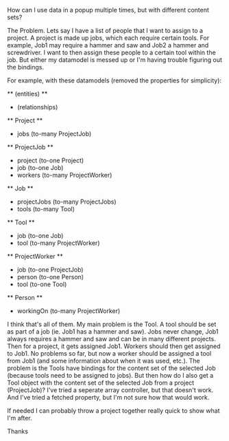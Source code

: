 
How can I use data in a popup multiple times, but with different content sets?

The Problem. Lets say I have a list of people that I want to assign to a project. A project is made up jobs, which each require certain tools. For example, Job1 may require a hammer and saw and Job2 a hammer and screwdriver. I want to then assign these people to a certain tool within the job. But either my datamodel is messed up or I'm having trouble figuring out the bindings.

For example, with these datamodels (removed the properties for simplicity):

** (entities) **

* (relationships)


** Project **

* jobs (to-many P<nowiki/>rojectJob)


** P<nowiki/>rojectJob **

* project (to-one Project)
* job (to-one Job)
* workers (to-many P<nowiki/>rojectWorker)


** Job **

* projectJobs (to-many P<nowiki/>rojectJobs)
* tools (to-many Tool)


** Tool **

* job (to-one Job)
* tool (to-many P<nowiki/>rojectWorker)


** P<nowiki/>rojectWorker **

* job (to-one P<nowiki/>rojectJob)
* person (to-one Person)
* tool (to-one Tool)


** Person **

* workingOn (to-many P<nowiki/>rojectWorker)


I think that's all of them. My main problem is the Tool. A tool should be set as part of a job (ie. Job1 has a hammer and saw). Jobs never change, Job1 always requires a hammer and saw and can be in many different projects. Then for a project, it gets assigned Job1. Workers should then get assigned to Job1. No problems so far, but now a worker should be assigned a tool from Job1 (and some information about when it was used, etc.). The problem is the Tools have bindings for the content set of the selected Job (because tools need to be assigned to jobs). But then how do I also get a Tool object with the content set of the selected Job from a project (P<nowiki/>rojectJob)? I've tried a seperate array controller, but that doesn't work. And I've tried a fetched property, but I'm not sure how that would work.

If needed I can probably throw a project together really quick to show what I'm after.

Thanks